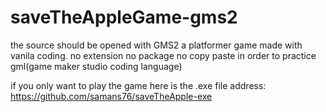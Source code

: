 # saveTheAppleGame-gms2
the source should be opened with GMS2
a platformer game made with vanila coding. no extension no package no copy paste in order to practice gml(game maker studio coding language)

if you only want to play the game here is the .exe file address: https://github.com/samans76/saveTheApple-exe
